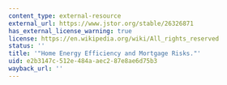 ```yaml
---
content_type: external-resource
external_url: https://www.jstor.org/stable/26326871
has_external_license_warning: true
license: https://en.wikipedia.org/wiki/All_rights_reserved
status: ''
title: '"Home Energy Efficiency and Mortgage Risks."'
uid: e2b3147c-512e-484a-aec2-87e8ae6d75b3
wayback_url: ''
---
```

